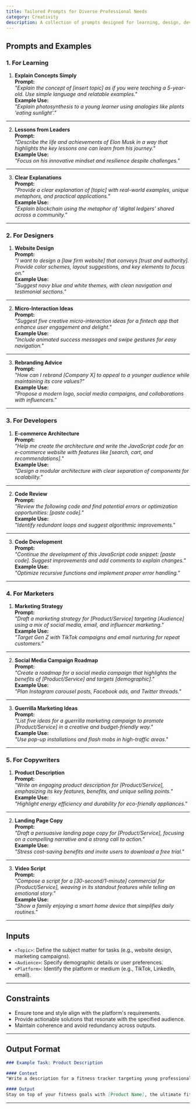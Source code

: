 ```yaml
---
title: Tailored Prompts for Diverse Professional Needs
category: Creativity
description: A collection of prompts designed for learning, design, development, marketing, and copywriting tasks, offering impactful and creative solutions.
---
```


## Prompts and Examples

### **1. For Learning**
1. **Explain Concepts Simply**  
   **Prompt:**  
   *"Explain the concept of [insert topic] as if you were teaching a 5-year-old. Use simple language and relatable examples."*  
   **Example Use:**  
   *"Explain photosynthesis to a young learner using analogies like plants 'eating sunlight'."*

---

2. **Lessons from Leaders**  
   **Prompt:**  
   *"Describe the life and achievements of Elon Musk in a way that highlights the key lessons one can learn from his journey."*  
   **Example Use:**  
   *"Focus on his innovative mindset and resilience despite challenges."*

---

3. **Clear Explanations**  
   **Prompt:**  
   *"Provide a clear explanation of [topic] with real-world examples, unique metaphors, and practical applications."*  
   **Example Use:**  
   *"Explain blockchain using the metaphor of 'digital ledgers' shared across a community."*

---

### **2. For Designers**
1. **Website Design**  
   **Prompt:**  
   *"I want to design a [law firm website] that conveys [trust and authority]. Provide color schemes, layout suggestions, and key elements to focus on."*  
   **Example Use:**  
   *"Suggest navy blue and white themes, with clean navigation and testimonial sections."*

---

2. **Micro-Interaction Ideas**  
   **Prompt:**  
   *"Suggest five creative micro-interaction ideas for a fintech app that enhance user engagement and delight."*  
   **Example Use:**  
   *"Include animated success messages and swipe gestures for easy navigation."*

---

3. **Rebranding Advice**  
   **Prompt:**  
   *"How can I rebrand [Company X] to appeal to a younger audience while maintaining its core values?"*  
   **Example Use:**  
   *"Propose a modern logo, social media campaigns, and collaborations with influencers."*

---

### **3. For Developers**
1. **E-commerce Architecture**  
   **Prompt:**  
   *"Help me create the architecture and write the JavaScript code for an e-commerce website with features like [search, cart, and recommendations]."*  
   **Example Use:**  
   *"Design a modular architecture with clear separation of components for scalability."*

---

2. **Code Review**  
   **Prompt:**  
   *"Review the following code and find potential errors or optimization opportunities: [paste code]."*  
   **Example Use:**  
   *"Identify redundant loops and suggest algorithmic improvements."*

---

3. **Code Development**  
   **Prompt:**  
   *"Continue the development of this JavaScript code snippet: [paste code]. Suggest improvements and add comments to explain changes."*  
   **Example Use:**  
   *"Optimize recursive functions and implement proper error handling."*

---

### **4. For Marketers**
1. **Marketing Strategy**  
   **Prompt:**  
   *"Draft a marketing strategy for [Product/Service] targeting [Audience] using a mix of social media, email, and influencer marketing."*  
   **Example Use:**  
   *"Target Gen Z with TikTok campaigns and email nurturing for repeat customers."*

---

2. **Social Media Campaign Roadmap**  
   **Prompt:**  
   *"Create a roadmap for a social media campaign that highlights the benefits of [Product/Service] and targets [demographic]."*  
   **Example Use:**  
   *"Plan Instagram carousel posts, Facebook ads, and Twitter threads."*

---

3. **Guerrilla Marketing Ideas**  
   **Prompt:**  
   *"List five ideas for a guerrilla marketing campaign to promote [Product/Service] in a creative and budget-friendly way."*  
   **Example Use:**  
   *"Use pop-up installations and flash mobs in high-traffic areas."*

---

### **5. For Copywriters**
1. **Product Description**  
   **Prompt:**  
   *"Write an engaging product description for [Product/Service], emphasizing its key features, benefits, and unique selling points."*  
   **Example Use:**  
   *"Highlight energy efficiency and durability for eco-friendly appliances."*

---

2. **Landing Page Copy**  
   **Prompt:**  
   *"Draft a persuasive landing page copy for [Product/Service], focusing on a compelling narrative and a strong call to action."*  
   **Example Use:**  
   *"Stress cost-saving benefits and invite users to download a free trial."*

---

3. **Video Script**  
   **Prompt:**  
   *"Compose a script for a [30-second/1-minute] commercial for [Product/Service], weaving in its standout features while telling an emotional story."*  
   **Example Use:**  
   *"Show a family enjoying a smart home device that simplifies daily routines."*

---

## Inputs

- `<Topic>`: Define the subject matter for tasks (e.g., website design, marketing campaigns).  
- `<Audience>`: Specify demographic details or user preferences.  
- `<Platform>`: Identify the platform or medium (e.g., TikTok, LinkedIn, email).  

---

## Constraints

- Ensure tone and style align with the platform's requirements.  
- Provide actionable solutions that resonate with the specified audience.  
- Maintain coherence and avoid redundancy across outputs.  

---

## Output Format

```markdown
### Example Task: Product Description

#### Context
"Write a description for a fitness tracker targeting young professionals."

#### Output
Stay on top of your fitness goals with [Product Name], the ultimate fitness tracker designed for busy professionals. Monitor your heart rate, track your workouts, and achieve balance with its sleek, lightweight design. Whether you’re in the office or at the gym, [Product Name] keeps you moving toward success.
```

---
